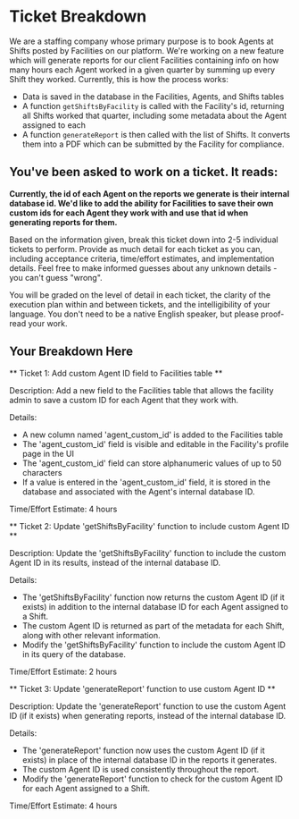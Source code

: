 # Ticket Breakdown
We are a staffing company whose primary purpose is to book Agents at Shifts posted by Facilities on our platform. We're working on a new feature which will generate reports for our client Facilities containing info on how many hours each Agent worked in a given quarter by summing up every Shift they worked. Currently, this is how the process works:

- Data is saved in the database in the Facilities, Agents, and Shifts tables
- A function `getShiftsByFacility` is called with the Facility's id, returning all Shifts worked that quarter, including some metadata about the Agent assigned to each
- A function `generateReport` is then called with the list of Shifts. It converts them into a PDF which can be submitted by the Facility for compliance.

## You've been asked to work on a ticket. It reads:

**Currently, the id of each Agent on the reports we generate is their internal database id. We'd like to add the ability for Facilities to save their own custom ids for each Agent they work with and use that id when generating reports for them.**


Based on the information given, break this ticket down into 2-5 individual tickets to perform. Provide as much detail for each ticket as you can, including acceptance criteria, time/effort estimates, and implementation details. Feel free to make informed guesses about any unknown details - you can't guess "wrong".


You will be graded on the level of detail in each ticket, the clarity of the execution plan within and between tickets, and the intelligibility of your language. You don't need to be a native English speaker, but please proof-read your work.

## Your Breakdown Here

** Ticket 1: Add custom Agent ID field to Facilities table **

Description:
Add a new field to the Facilities table that allows the facility admin to save a custom ID for each Agent that they work with.

Details:

- A new column named 'agent_custom_id' is added to the Facilities table
- The 'agent_custom_id' field is visible and editable in the Facility's profile page in the UI
- The 'agent_custom_id' field can store alphanumeric values of up to 50 characters
- If a value is entered in the 'agent_custom_id' field, it is stored in the database and associated with the Agent's internal database ID.

Time/Effort Estimate:
4 hours

** Ticket 2: Update 'getShiftsByFacility' function to include custom Agent ID **

Description:
Update the 'getShiftsByFacility' function to include the custom Agent ID in its results, instead of the internal database ID.

Details:

- The 'getShiftsByFacility' function now returns the custom Agent ID (if it exists) in addition to the internal database ID for each Agent assigned to a Shift.
- The custom Agent ID is returned as part of the metadata for each Shift, along with other relevant information.
- Modify the 'getShiftsByFacility' function to include the custom Agent ID in its query of the database.


Time/Effort Estimate:
2 hours

** Ticket 3: Update 'generateReport' function to use custom Agent ID **

Description:
Update the 'generateReport' function to use the custom Agent ID (if it exists) when generating reports, instead of the internal database ID.

Details:

- The 'generateReport' function now uses the custom Agent ID (if it exists) in place of the internal database ID in the reports it generates.
- The custom Agent ID is used consistently throughout the report.
- Modify the 'generateReport' function to check for the custom Agent ID for each Agent assigned to a Shift.


Time/Effort Estimate:
4 hours
